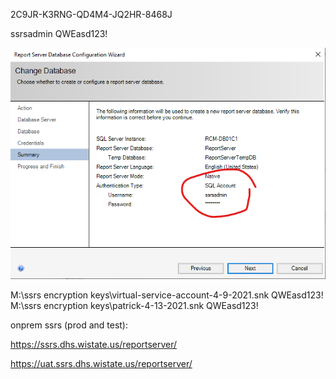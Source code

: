 2C9JR-K3RNG-QD4M4-JQ2HR-8468J

ssrsadmin QWEasd123!

![image.png](/.attachments/image-e86994b1-9f13-4159-bfc7-dd86ff86a8a4.png)

M:\ssrs encryption keys\virtual-service-account-4-9-2021.snk QWEasd123!
M:\ssrs encryption keys\patrick-4-13-2021.snk QWEasd123!

onprem ssrs (prod and test):

https://ssrs.dhs.wistate.us/reportserver/

https://uat.ssrs.dhs.wistate.us/reportserver/
